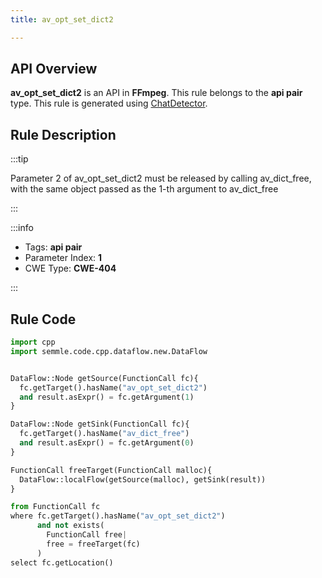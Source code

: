 ```yaml
---
title: av_opt_set_dict2

---
```



## API Overview
**av_opt_set_dict2** is an API in **FFmpeg**. This rule belongs to the **api pair** type. This rule is generated using [ChatDetector](../../tools/ChatDetector).
## Rule Description

:::tip

Parameter 2 of av_opt_set_dict2 must be released by calling av_dict_free, with the same object passed as the 1-th argument to av_dict_free

:::

:::info

- Tags: **api pair**
- Parameter Index: **1**
- CWE Type: **CWE-404**

:::

## Rule Code
```python
import cpp
import semmle.code.cpp.dataflow.new.DataFlow


DataFlow::Node getSource(FunctionCall fc){
  fc.getTarget().hasName("av_opt_set_dict2")
  and result.asExpr() = fc.getArgument(1)
}

DataFlow::Node getSink(FunctionCall fc){
  fc.getTarget().hasName("av_dict_free")
  and result.asExpr() = fc.getArgument(0)
}

FunctionCall freeTarget(FunctionCall malloc){
  DataFlow::localFlow(getSource(malloc), getSink(result))
}

from FunctionCall fc
where fc.getTarget().hasName("av_opt_set_dict2")
      and not exists(
        FunctionCall free| 
        free = freeTarget(fc)
      )
select fc.getLocation()
```